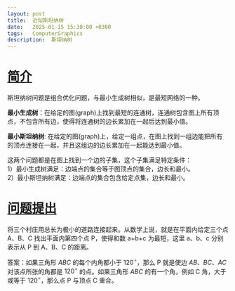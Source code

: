 ```yaml
---
layout: post
title:  近似斯坦纳树
date:   2025-01-15 15:30:00 +0300
tags:   ComputerGraphics
description:  斯坦纳树
---
```


# [简介](#简介)

斯坦纳树问题是组合优化问题，与最小生成树相似，是最短网络的一种。      

**最小生成树**：在给定的图(graph)上找到最短的连通树，连通树包含图上所有顶点，不包含所有边，使得将连通树的边长累加在一起后达到最小值。     

**最小斯坦纳树**: 在给定的图(graph)上，给定一组点，在图上找到一组边能把所有的顶点连接在一起，并且这组边的边长累加在一起能达到最小值。     

这两个问题都是在图上找到一个边的子集，这个子集满足特定条件：   
1）最小生成树满足：边端点的集合等于图顶点的集合，边长和最小。      
2）最小斯坦纳树满足：边端点的集合包含给定点集，边长和最小。   

# [问题提出](#问题提出)

将三个村庄用总长为极小的道路连接起来。从数学上说，就是在平面内给定三个点 A、B、C 找出平面内第四个点 P，使得和数 a+b+c 为最短，这里 a、b、c 分别表示从 P 到 A、B、C 的距离。     

答案：如果三角形 $\textit{ABC}$ 的每个内角都小于 $120^{\circ}$，那么 P 就是使边 $\textit{AB}$、$\textit{BC}$、$\textit{AC}$ 对该点所张的角都是 $120^{\circ}$ 的点。如果三角形 $\textit{ABC}$ 的有一个角，例如 C 角，大于或等于 $120^{\circ}$，那么点 P 与顶点 C 重合。


